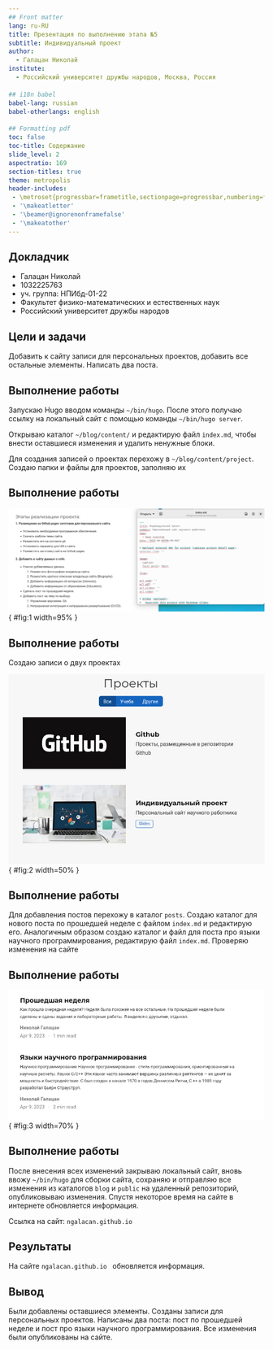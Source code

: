 ```yaml
---
## Front matter
lang: ru-RU
title: Презентация по выполнению этапа №5
subtitle: Индивидуальный проект
author:
  - Галацан Николай
institute:
  - Российский университет дружбы народов, Москва, Россия

## i18n babel
babel-lang: russian
babel-otherlangs: english

## Formatting pdf
toc: false
toc-title: Содержание
slide_level: 2
aspectratio: 169
section-titles: true
theme: metropolis
header-includes:
 - \metroset{progressbar=frametitle,sectionpage=progressbar,numbering=fraction}
 - '\makeatletter'
 - '\beamer@ignorenonframefalse'
 - '\makeatother'
---
```


## Докладчик

  * Галацан Николай
  * 1032225763
  * уч. группа: НПИбд-01-22
  * Факультет физико-математических и естественных наук
  * Российский университет дружбы народов


## Цели и задачи

Добавить к сайту записи для персональных проектов, добавить все остальные элементы. Написать два поста.


## Выполнение работы

Запускаю Hugo вводом команды `~/bin/hugo`. После этого получаю ссылку на локальный сайт с помощью команды `~/bin/hugo server`. 

Открываю каталог `~/blog/content/` и редактирую файл `index.md`, чтобы внести оставшиеся изменения и удалить ненужные блоки.

Для создания записей о проектах перехожу в  `~/blog/content/project`. Создаю папки и файлы для проектов, заполняю их 

## Выполнение работы

![Добавление записи о персональном проекте](image/1.png){ #fig:1 width=95% }

## Выполнение работы

Создаю записи о двух проектах 

![Раздел "Проекты" на сайте](image/2.png){ #fig:2 width=50% }

## Выполнение работы

Для добавления постов перехожу в каталог `posts`. Создаю каталог для нового поста по прошедшей неделе с файлом `index.md` и редактирую его. Аналогичным образом создаю каталог и файл для поста про языки научного программирования, редактирую файл `index.md`. Проверяю изменения на сайте 

## Выполнение работы

![Раздел "Недавние посты" на сайте](image/3.png){ #fig:3 width=70% }

## Выполнение работы

После внесения всех изменений закрываю локальный сайт, вновь ввожу `~/bin/hugo` для сборки сайта, сохраняю и отправляю все изменения из каталогов `blog` и `public` на удаленный репозиторий, опубликовываю изменения. Спустя некоторое время на сайте в интернете обновляется информация.

Ссылка на сайт: `ngalacan.github.io`

## Результаты

 На сайте `ngalacan.github.io ` обновляется информация.

## Вывод

Были добавлены оставшиеся элементы. Созданы записи для персональных проектов. Написаны два поста: пост по прошедшей неделе и пост про языки научного программирования. Все изменения были опубликованы на сайте.


